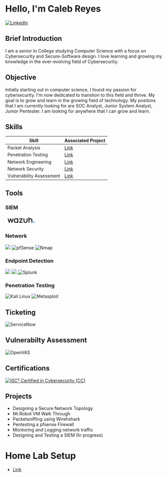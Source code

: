 # Hello, I'm Caleb Reyes

<a href="https://www.linkedin.com/in/caleb-reyes-204758266" target="_blank">
  <img src="https://img.shields.io/badge/-LinkedIn-0072b1?&style=for-the-badge&logo=linkedin&logoColor=white" alt="LinkedIn" />
</a>


## Brief Introduction

I am a senior in College studying Computer Science with a focus on Cybersecurity and Secure-Software design. I love learning and growing my knowledge in the ever-evolving field of Cybersecurity.

## Objective

Intially starting out in computer science, I found my passion for cybersecurity. I'm now dedicated to transtion to this field and thrive. My goal is to grow and learn in the growing field of technology. My positons that I am currently looking for are SOC Analyst, Junior System Analyst, Junior Pentester. I am looking for anywhere that I can grow and learn.

## Skills

| Skill                                         | Associated Project         |
|-----------------------------------------------|----------------------------|
| Packet Analysis      | [Link](https://github.com/1reyesc/1reyesc/blob/main/Projects/Wireshark.md)|
| Penetration Testing | [Link](https://github.com/1reyesc/1reyesc/blob/main/Projects/Mr.Robot%20VM%20Walkthrough.md)|
| Network Engineering | [Link](https://github.com/1reyesc/1reyesc/blob/main/Projects/Designing%20a%20Secure%20Network%20Topology.md) |
| Network Security | [Link](https://github.com/1reyesc/1reyesc/blob/main/Projects/Pentesting%20a%20pfsense%20Firewall.md)|
| Vulnerability Assessment | [Link](https://github.com/1reyesc/1reyesc/blob/main/Projects/OpenVAS%20Greenbone%20Vulnerability.md)|



## Tools

### SIEM
<div>
  <img src="https://github.com/1reyesc/1reyesc/blob/main/Custom%20Logos/Wazuh-Logo.png"/>
</div>


### Network
<div>
    <img src="https://img.shields.io/badge/-Wireshark-1679A7?&style=for-the-badge&logo=Wireshark&logoColor=white" />
    <img src="https://img.shields.io/badge/-pfSense-005599?&style=for-the-badge&logo=pfSense&logoColor=white" alt="pfSense" />
    <img src="https://img.shields.io/badge/-Nmap-004170?style=for-the-badge&logo=Nmap&logoColor=white" alt="Nmap" />
</div>

### Endpoint Detection
<div>
    <img src="https://img.shields.io/badge/-CrowdStrike-F03C2D?&style=for-the-badge&logo=CrowdStrike&logoColor=white" />
    <img src="https://img.shields.io/badge/-Secureworks_Taegis-005B96?&style=for-the-badge&logo=Secureworks&logoColor=white" />
    <img src="https://img.shields.io/badge/-Splunk-000000?style=for-the-badge&logo=splunk&logoColor=white" alt="Splunk" />
</div>

### Penetration Testing
<div>
    <img src="https://img.shields.io/badge/-Kali_Linux-557C94?style=for-the-badge&logo=kalilinux&logoColor=white" alt="Kali Linux" />
    <img src="https://img.shields.io/badge/-Metasploit-0084FF?style=for-the-badge&logo=Metasploit&logoColor=white" alt="Metasploit" />
</div>

## Ticketing 
<div>
  <img src="https://img.shields.io/badge/-ServiceNow-0A69A1?style=for-the-badge&logo=servicenow&logoColor=white" alt="ServiceNow" />
</div>

## Vulnerabilty Assessment 
<div>
  <img src="https://img.shields.io/badge/-OpenVAS-2faa31?style=for-the-badge&logo=openvas&logoColor=white" alt="OpenVAS" />
</div>

## Certifications

<div>
    <a href="https://www.isc2.org/Certifications/CC">
  <img src="https://img.shields.io/badge/-ISC²_CC_Certification-0078D4?&style=for-the-badge&logo=ISC2&logoColor=white" alt="ISC² Certified in Cybersecurity (CC)">
</a>

</div>

## Projects
- Designing a Secure Network Topology
- Mr.Robot VM Walk Through
- Packetsniffing using Wirehshark
- Pentesting a pfsense Firewall
- Montoring and Logging network traffic
- Designing and Testing a SIEM (In progress)

# Home Lab Setup 
- [Link](https://github.com/1reyesc/portfolio/blob/main/Home%20Lab%20Set%20Up.md)
